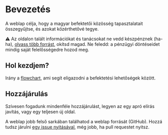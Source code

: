 # Bevezetés

A weblap célja, hogy a magyar befektetői közösség tapasztalatait összegyűjtse, és azokat közérthetővé tegye.

:warning: Az oldalon talált információkat és tanácsokat ne vedd készpénznek (ha-ha), [olvass több forrást](./irodalom.md), okítsd magad. Ne feledd: a pénzügyi döntéseidet mindig saját felelősségedre hozod meg.

## Hol kezdjem?

Irány a [flowchart](flowchart.md), ami segít eligazodni a befektetési lehetőségek között.

## Hozzájárulás

Szívesen fogadunk mindenféle hozzájárulást, legyen az egy apró elírás javítás, vagy egy teljesen új oldal.

A weblap jobb felső sarkában találhatod a weblap forrását (GitHub). Hozzá tudsz járulni [egy issue nyitásával](https://github.com/hungarypersonalfinance/website/issues), még jobb, ha pull requestet nyitsz.
